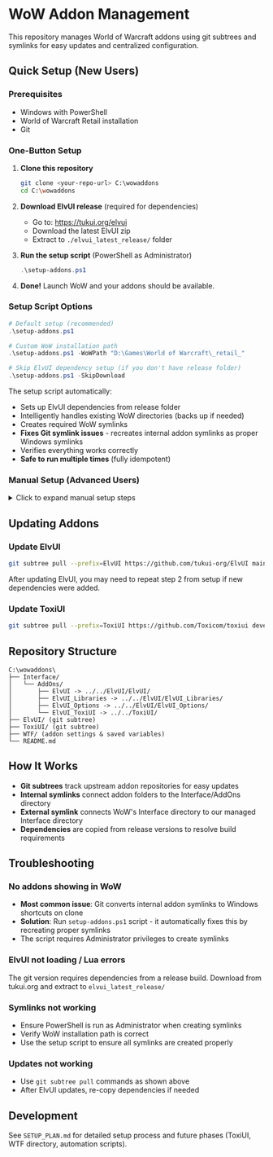 # WoW Addon Management

This repository manages World of Warcraft addons using git subtrees and symlinks for easy updates and centralized configuration.

## Quick Setup (New Users)

### Prerequisites
- Windows with PowerShell
- World of Warcraft Retail installation
- Git

### One-Button Setup

1. **Clone this repository**
   ```bash
   git clone <your-repo-url> C:\wowaddons
   cd C:\wowaddons
   ```

2. **Download ElvUI release** (required for dependencies)
   - Go to: https://tukui.org/elvui
   - Download the latest ElvUI zip
   - Extract to `./elvui_latest_release/` folder

3. **Run the setup script** (PowerShell as Administrator)
   ```powershell
   .\setup-addons.ps1
   ```

4. **Done!** Launch WoW and your addons should be available.

### Setup Script Options

```powershell
# Default setup (recommended)
.\setup-addons.ps1

# Custom WoW installation path
.\setup-addons.ps1 -WoWPath "D:\Games\World of Warcraft\_retail_"

# Skip ElvUI dependency setup (if you don't have release folder)
.\setup-addons.ps1 -SkipDownload
```

The setup script automatically:
- Sets up ElvUI dependencies from release folder
- Intelligently handles existing WoW directories (backs up if needed)
- Creates required WoW symlinks
- **Fixes Git symlink issues** - recreates internal addon symlinks as proper Windows symlinks
- Verifies everything works correctly
- **Safe to run multiple times** (fully idempotent)

### Manual Setup (Advanced Users)

<details>
<summary>Click to expand manual setup steps</summary>

If you prefer to set up everything manually instead of using the script:

1. **Download ElvUI dependencies**
   - Download the latest ElvUI release from [tukui.org/elvui](https://tukui.org/elvui)
   - Extract to `./elvui_latest_release/`
   - Copy dependencies to resolve missing libraries:
   ```powershell
   robocopy elvui_latest_release ElvUI /E /XO
   cd ElvUI
   git reset --hard HEAD
   cd ..
   ```

2. **Create WoW symlinks** (Run PowerShell as Administrator)
   ```powershell
   New-Item -ItemType SymbolicLink -Path "C:\Program Files (x86)\World of Warcraft\_retail_\Interface" -Target "C:\wowaddons\Interface"
   New-Item -ItemType SymbolicLink -Path "C:\Program Files (x86)\World of Warcraft\_retail_\WTF" -Target "C:\wowaddons\WTF"
   ```

3. **Fix internal addon symlinks** (Git converts these to shortcuts)
   ```powershell
   cd Interface\AddOns
   Remove-Item ElvUI, ElvUI_Libraries, ElvUI_Options, ElvUI_ToxiUI -Force -Recurse
   New-Item -ItemType SymbolicLink -Name "ElvUI" -Target "..\..\ElvUI\ElvUI"
   New-Item -ItemType SymbolicLink -Name "ElvUI_Libraries" -Target "..\..\ElvUI\ElvUI_Libraries"
   New-Item -ItemType SymbolicLink -Name "ElvUI_Options" -Target "..\..\ElvUI\ElvUI_Options"
   New-Item -ItemType SymbolicLink -Name "ElvUI_ToxiUI" -Target "..\..\ToxiUI"
   cd ..\..
   ```

</details>

## Updating Addons

### Update ElvUI
```bash
git subtree pull --prefix=ElvUI https://github.com/tukui-org/ElvUI main --squash
```

After updating ElvUI, you may need to repeat step 2 from setup if new dependencies were added.

### Update ToxiUI
```bash
git subtree pull --prefix=ToxiUI https://github.com/Toxicom/toxiui development --squash
```

## Repository Structure

```
C:\wowaddons\
├── Interface/
│   └── AddOns/
│       ├── ElvUI -> ../../ElvUI/ElvUI/
│       ├── ElvUI_Libraries -> ../../ElvUI/ElvUI_Libraries/
│       ├── ElvUI_Options -> ../../ElvUI/ElvUI_Options/
│       └── ElvUI_ToxiUI -> ../../ToxiUI/
├── ElvUI/ (git subtree)
├── ToxiUI/ (git subtree)
├── WTF/ (addon settings & saved variables)
└── README.md
```

## How It Works

- **Git subtrees** track upstream addon repositories for easy updates
- **Internal symlinks** connect addon folders to the Interface/AddOns directory
- **External symlink** connects WoW's Interface directory to our managed Interface directory
- **Dependencies** are copied from release versions to resolve build requirements

## Troubleshooting

### No addons showing in WoW
- **Most common issue**: Git converts internal addon symlinks to Windows shortcuts on clone
- **Solution**: Run `setup-addons.ps1` script - it automatically fixes this by recreating proper symlinks
- The script requires Administrator privileges to create symlinks

### ElvUI not loading / Lua errors
The git version requires dependencies from a release build. Download from tukui.org and extract to `elvui_latest_release/`

### Symlinks not working
- Ensure PowerShell is run as Administrator when creating symlinks
- Verify WoW installation path is correct
- Use the setup script to ensure all symlinks are created properly

### Updates not working
- Use `git subtree pull` commands as shown above
- After ElvUI updates, re-copy dependencies if needed

## Development

See `SETUP_PLAN.md` for detailed setup process and future phases (ToxiUI, WTF directory, automation scripts).
